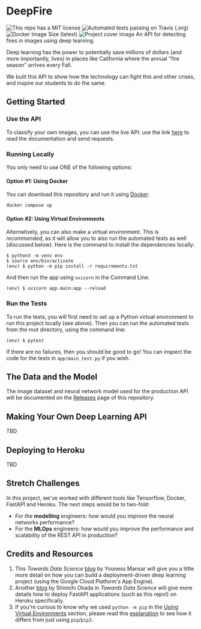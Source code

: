 # DeepFire
![This repo has a MIT license](https://img.shields.io/github/license/UPstartDeveloper/Fire-Detection-API)
![Automated tests passing on Travis (.org)](https://img.shields.io/travis/UPstartDeveloper/Fire-Detection-API)
![Docker Image Size (latest)](https://img.shields.io/docker/image-size/zainrazatheupstart/fire-classifier-api/latest?style=flat-square)
![Project cover image](https://i.postimg.cc/d1tr9S2H/Screen-Shot-2021-09-02-at-12-37-00-PM.png)
An API for detecting fires in images using deep learning.

Deep learning has the power to potentially save millions of dollars (and more importantly, lives) in places like California where the annual "fire season" arrives every Fall.

We built this API to show how the technology can fight this and other crises, and inspire our students to do the same.

## Getting Started

### Use the API
To classify your own images, you can use the live API: use the link [here](https://fire-detection-api.herokuapp.com/docs) to read the documentation and send requests.

### Running Locally
You only need to use ONE of the following options:

#### Option #1: Using Docker
You can download this repository and run it using [Docker](https://www.docker.com/get-started):

```docker compose up```

#### Option #2: Using Virtual Environments

Alternatively, you can also make a virtual environment. This is *recommended*, as it will allow you to also run the automated tests as well 
(discussed below). Here is the command to install the dependencies locally:

```
$ python3 -m venv env  
$ source env/bin/activate 
(env) $ python -m pip install -r requirements.txt
```
And then run the app using `uvicorn` in the Command Line:
```
(env) $ uvicorn app.main:app --reload  
```

### Run the Tests
To run the tests, you will first need to set up a Python virtual environment to run this project locally (see above). Then you can run the automated tests from the root directory, using the command line:
```
(env) $ pytest
```
If there are no failures, then you should be good to go!
You can inspect the code for the tests in `app/main_test.py` if you wish.
## The Data and the Model
The image dataset and neural network model used for the production API will be documented on the [Releases](https://github.com/UPstartDeveloper/Fire-Detection-API/releases) page of this repository.

## Making Your Own Deep Learning API

TBD

## Deploying to Heroku

TBD
## Stretch Challenges

In this project, we've worked with different tools like Tensorflow, Docker, FastAPI and Heroku. The next steps would be to two-fold:

- For the **modelling** engineers: how would you improve the neural networks performance?
- For the **MLOps** engineers: how would you improve the performance and scalability of the REST API in production?

## Credits and Resources
1. This *Towards Data Science* [blog](https://towardsdatascience.com/a-step-by-step-tutorial-to-build-and-deploy-an-image-classification-api-95fa449f0f6a) by Youness Mansar will give you a little more detail on how you can build a deployment-driven deep learning project (using the Google Cloud Platform's App Engine).
2. Another [blog](https://towardsdatascience.com/how-to-deploy-your-fastapi-app-on-heroku-for-free-8d4271a4ab9#beb1) by  Shinichi Okada in *Towards Data Science* will give more details how to deploy FastAPI applications (such as this repo!) on Heroku specifically.
3. If you're curious to know why we used `python -m pip` in the [Using Virtual Environments](#using-virtual-environments) section, please read this [explanation](https://snarky.ca/why-you-should-use-python-m-pip/) to see how it differs from just using `pip`/`pip3`.
